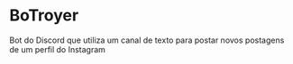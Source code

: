 # BoTroyer
Bot do Discord que utiliza um canal de texto para postar novos postagens de um perfil do Instagram
